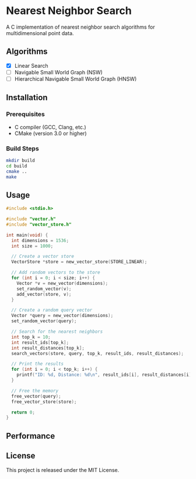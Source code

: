 # Nearest Neighbor Search

A C implementation of nearest neighbor search algorithms for multidimensional point data.

## Algorithms

- [x] Linear Search
- [ ] Navigable Small World Graph (NSW)
- [ ] Hierarchical Navigable Small World Graph (HNSW)

## Installation

### Prerequisites

- C compiler (GCC, Clang, etc.)
- CMake (version 3.0 or higher)

### Build Steps

```bash
mkdir build
cd build
cmake ..
make
```

## Usage

```C
#include <stdio.h>

#include "vector.h"
#include "vector_store.h"

int main(void) {
  int dimensions = 1536;
  int size = 1000;

  // Create a vector store
  VectorStore *store = new_vector_store(STORE_LINEAR);

  // Add random vectors to the store
  for (int i = 0; i < size; i++) {
    Vector *v = new_vector(dimensions);
    set_random_vector(v);
    add_vector(store, v);
  }

  // Create a random query vector
  Vector *query = new_vector(dimensions);
  set_random_vector(query);

  // Search for the nearest neighbors
  int top_k = 10;
  int result_ids[top_k];
  int result_distances[top_k];
  search_vectors(store, query, top_k, result_ids, result_distances);

  // Print the results
  for (int i = 0; i < top_k; i++) {
    printf("ID: %d, Distance: %d\n", result_ids[i], result_distances[i]);
  }

  // Free the memory
  free_vector(query);
  free_vector_store(store);

  return 0;
}
```

## Performance


## License

This project is released under the MIT License.
